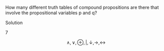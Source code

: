 How many different truth tables of compound propositions are there that involve the propositional variables p and q?

Solution

7

$$\wedge, \vee, \oplus, \vert, \downarrow, \rightarrow, \leftrightarrow$$